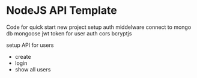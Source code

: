 # NodeJS API Template 
Code for quick start new project 
setup auth middelware
connect to mongo db mongoose
jwt token for user auth
cors
bcryptjs

setup API for users
 - create
 - login
 - show all users




  
